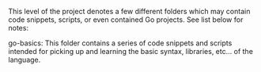 This level of the project denotes a few different folders which may contain code snippets, scripts, or even contained Go projects. See list below for notes: 

go-basics: 
  This folder contains a series of code snippets and scripts intended for picking up and learning the basic syntax, libraries, etc... of the language. 
